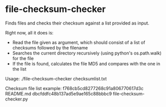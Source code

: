 file-checksum-checker
=====================

Finds files and checks their checksum against a list provided as input.

Right now, all it does is:
  * Read the file given as argument, which should consist of a list of checksums followed by the filename
  * Searches the current directory recursively (using python's os.path.walk) for the file
  * If the file is found, calculates the file MD5 and compares with the one in the list

Usage:
    ./file-checksum-checker checksumlist.txt

Checksum file list example:
f768cb5cd8277268c91a806770617d3c README.md
dbcfddfc48b137ad5e9ae165c88bbbc9 file-checksum-checker.py

